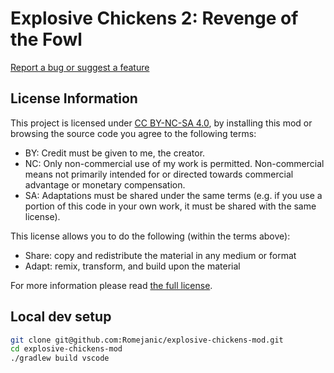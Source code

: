 # Explosive Chickens 2: Revenge of the Fowl

[Report a bug or suggest a feature](https://github.com/Romejanic/explosive-chickens-mod/issues/new/choose)

## License Information

This project is licensed under [CC BY-NC-SA 4.0](https://creativecommons.org/licenses/by-nc-sa/4.0/), by installing this mod or browsing the source code you agree to the following terms:

- BY: Credit must be given to me, the creator.
- NC: Only non-commercial use of my work is permitted. Non-commercial means not primarily intended for or directed towards commercial advantage or monetary compensation.
- SA: Adaptations must be shared under the same terms (e.g. if you use a portion of this code in your own work, it must be shared with the same license).

This license allows you to do the following (within the terms above):

- Share: copy and redistribute the material in any medium or format
- Adapt: remix, transform, and build upon the material

For more information please read [the full license](./LICENSE).

## Local dev setup

```sh
git clone git@github.com:Romejanic/explosive-chickens-mod.git
cd explosive-chickens-mod
./gradlew build vscode
```
